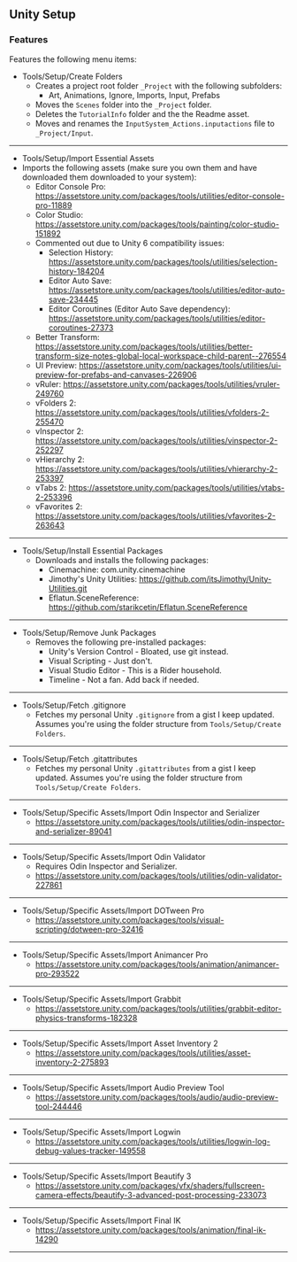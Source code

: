 ## Unity Setup

### Features
Features the following menu items:
- Tools/Setup/Create Folders
  - Creates a project root folder `_Project` with the following subfolders:
    - Art, Animations, Ignore, Imports, Input, Prefabs
  - Moves the `Scenes` folder into the `_Project` folder.
  - Deletes the `TutorialInfo` folder and the the Readme asset.
  - Moves and renames the `InputSystem_Actions.inputactions` file to `_Project/Input`.
---
- Tools/Setup/Import Essential Assets
- Imports the following assets (make sure you own them and have downloaded them downloaded to your system):
  - Editor Console Pro: https://assetstore.unity.com/packages/tools/utilities/editor-console-pro-11889
  - Color Studio: https://assetstore.unity.com/packages/tools/painting/color-studio-151892
  - Commented out due to Unity 6 compatibility issues:
    - Selection History: https://assetstore.unity.com/packages/tools/utilities/selection-history-184204
    - Editor Auto Save: https://assetstore.unity.com/packages/tools/utilities/editor-auto-save-234445
    - Editor Coroutines (Editor Auto Save dependency): https://assetstore.unity.com/packages/tools/utilities/editor-coroutines-27373
  - Better Transform: https://assetstore.unity.com/packages/tools/utilities/better-transform-size-notes-global-local-workspace-child-parent--276554
  - UI Preview: https://assetstore.unity.com/packages/tools/utilities/ui-preview-for-prefabs-and-canvases-226906
  - vRuler: https://assetstore.unity.com/packages/tools/utilities/vruler-249760
  - vFolders 2: https://assetstore.unity.com/packages/tools/utilities/vfolders-2-255470
  - vInspector 2: https://assetstore.unity.com/packages/tools/utilities/vinspector-2-252297
  - vHierarchy 2: https://assetstore.unity.com/packages/tools/utilities/vhierarchy-2-253397
  - vTabs 2: https://assetstore.unity.com/packages/tools/utilities/vtabs-2-253396
  - vFavorites 2: https://assetstore.unity.com/packages/tools/utilities/vfavorites-2-263643

---
- Tools/Setup/Install Essential Packages
  - Downloads and installs the following packages:
    - Cinemachine: com.unity.cinemachine
    - Jimothy's Unity Utilities: https://github.com/itsJimothy/Unity-Utilities.git
    - Eflatun.SceneReference: https://github.com/starikcetin/Eflatun.SceneReference
---
- Tools/Setup/Remove Junk Packages
  - Removes the following pre-installed packages:
    - Unity's Version Control - Bloated, use git instead.
    - Visual Scripting - Just don't.
    - Visual Studio Editor - This is a Rider household.
    - Timeline - Not a fan. Add back if needed.
---
- Tools/Setup/Fetch .gitignore
  - Fetches my personal Unity `.gitignore` from a gist I keep updated. Assumes you're using the folder structure from `Tools/Setup/Create Folders`.
----
- Tools/Setup/Fetch .gitattributes
  - Fetches my personal Unity `.gitattributes` from a gist I keep updated. Assumes you're using the folder structure from `Tools/Setup/Create Folders`.
---
- Tools/Setup/Specific Assets/Import Odin Inspector and Serializer
  - https://assetstore.unity.com/packages/tools/utilities/odin-inspector-and-serializer-89041
---
- Tools/Setup/Specific Assets/Import Odin Validator
  - Requires Odin Inspector and Serializer.
  - https://assetstore.unity.com/packages/tools/utilities/odin-validator-227861
---
- Tools/Setup/Specific Assets/Import DOTween Pro
  - https://assetstore.unity.com/packages/tools/visual-scripting/dotween-pro-32416
---
- Tools/Setup/Specific Assets/Import Animancer Pro
  - https://assetstore.unity.com/packages/tools/animation/animancer-pro-293522
---
- Tools/Setup/Specific Assets/Import Grabbit
  - https://assetstore.unity.com/packages/tools/utilities/grabbit-editor-physics-transforms-182328
---
- Tools/Setup/Specific Assets/Import Asset Inventory 2
  - https://assetstore.unity.com/packages/tools/utilities/asset-inventory-2-275893
---
- Tools/Setup/Specific Assets/Import Audio Preview Tool
  - https://assetstore.unity.com/packages/tools/audio/audio-preview-tool-244446
---
- Tools/Setup/Specific Assets/Import Logwin
  - https://assetstore.unity.com/packages/tools/utilities/logwin-log-debug-values-tracker-149558
---
- Tools/Setup/Specific Assets/Import Beautify 3
  - https://assetstore.unity.com/packages/vfx/shaders/fullscreen-camera-effects/beautify-3-advanced-post-processing-233073
---
- Tools/Setup/Specific Assets/Import Final IK
  - https://assetstore.unity.com/packages/tools/animation/final-ik-14290
---